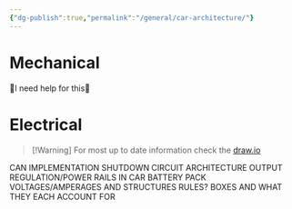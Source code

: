 ```yaml
---
{"dg-publish":true,"permalink":"/general/car-architecture/"}
---
```


# Mechanical
🚧I need help for this🚧
# Electrical
>[!Warning] For most up to date information check the [draw.io](https://app.diagrams.net/#G1aAUkTBznf-oBW0_HJwPR886YPGE_Ngbq#%7B%22pageId%22%3A%22AH0zOfJDxDtdpztpxlL7%22%7D)

CAN IMPLEMENTATION
SHUTDOWN CIRCUIT
ARCHITECTURE OUTPUT
REGULATION/POWER RAILS IN CAR
BATTERY PACK VOLTAGES/AMPERAGES AND STRUCTURES
RULES?
BOXES AND WHAT THEY EACH ACCOUNT FOR